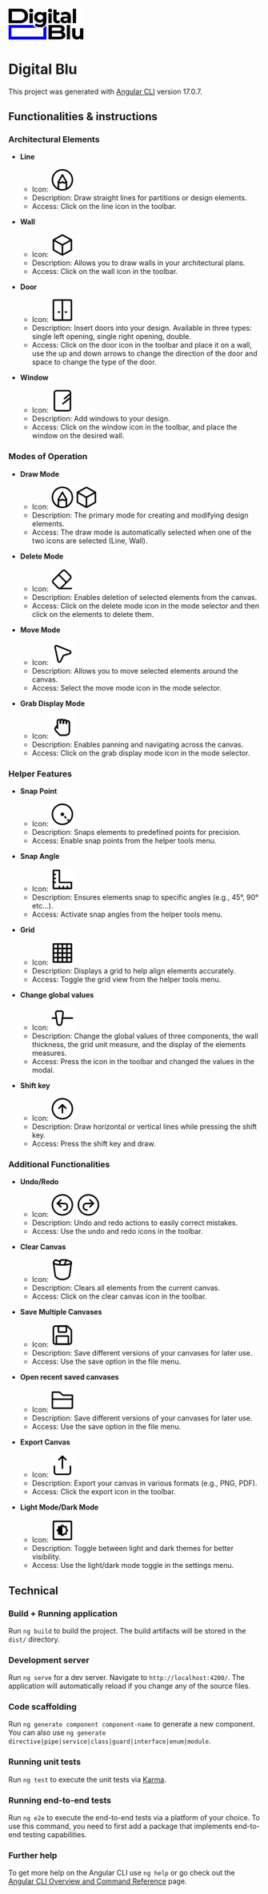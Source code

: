 <head>
<link rel="stylesheet"
  href="https://cdn.jsdelivr.net/gh/iconoir-icons/iconoir@main/css/iconoir.css"/>
</head>


<img src="src/assets/logo.png" alt="Logo" style="width: 150px; margin-top: 20px;">

# Digital Blu

This project was generated with [Angular CLI](https://github.com/angular/angular-cli) version 17.0.7.

## Functionalities & instructions

### Architectural Elements

- **Line**
    - Icon: <img src="icons/design-pencil.svg">
    - Description: Draw straight lines for partitions or design elements.
    - Access: Click on the line icon in the toolbar.


- **Wall**
    - Icon: <img src="icons/cube.svg">
    - Description: Allows you to draw walls in your architectural plans.
    - Access: Click on the wall icon in the toolbar.


- **Door**
    - Icon: <img src="icons/closet.svg">
    - Description: Insert doors into your design. Available in three types: single left opening, single right opening,
      double.
    - Access: Click on the door icon in the toolbar and place it on a wall, use the up and down arrows to change the
      direction of the door and space to change the type of the door.


- **Window**
    - Icon: <img src="icons/mirror.svg">
    - Description: Add windows to your design.
    - Access: Click on the window icon in the toolbar, and place the window on the desired wall.

### Modes of Operation

- **Draw Mode**
    - Icon: <img src="icons/design-pencil.svg"><img src="icons/cube.svg">
    - Description: The primary mode for creating and modifying design elements.
    - Access: The draw mode is automatically selected when one of the two icons are selected (Line, Wall).

- **Delete Mode**
    - Icon: <img src="icons/erase.svg">
    - Description: Enables deletion of selected elements from the canvas.
    - Access: Click on the delete mode icon in the mode selector and then click on the elements to delete them.

- **Move Mode**
    - Icon: <img src="icons/cursor-pointer.svg">
    - Description: Allows you to move selected elements around the canvas.
    - Access: Select the move mode icon in the mode selector.

- **Grab Display Mode**
    - Icon: <img src="icons/drag-hand-gesture.svg">
    - Description: Enables panning and navigating across the canvas.
    - Access: Click on the grab display mode icon in the mode selector.

### Helper Features

- **Snap Point**
    - Icon: <img src="icons/one-point-circle.svg">
    - Description: Snaps elements to predefined points for precision.
    - Access: Enable snap points from the helper tools menu.

- **Snap Angle**
    - Icon: <img src="icons/angle-tool.svg">
    - Description: Ensures elements snap to specific angles (e.g., 45°, 90° etc...).
    - Access: Activate snap angles from the helper tools menu.

- **Grid**
    - Icon: <img src="icons/orthogonal-view.svg">
    - Description: Displays a grid to help align elements accurately.
    - Access: Toggle the grid view from the helper tools menu.

- **Change global values**
    - Icon: <img src="icons/control-slider.svg">
    - Description: Change the global values of three components, the wall thickness, the grid unit measure, and the
      display of the elements measures.
    - Access: Press the icon in the toolbar and changed the values in the modal.
  
- **Shift key**
    - Icon: <img src="icons/arrow-up-circle.svg">
    - Description: Draw horizontal or vertical lines while pressing the shift key.
    - Access: Press the shift key and draw.

### Additional Functionalities

- **Undo/Redo**
    - Icon: <img src="icons/undo-circle.svg"> <img src="icons/redo-circle.svg">
    - Description: Undo and redo actions to easily correct mistakes.
    - Access: Use the undo and redo icons in the toolbar.

- **Clear Canvas**
    - Icon: <img src="icons/bin-full.svg">
    - Description: Clears all elements from the current canvas.
    - Access: Click on the clear canvas icon in the toolbar.

- **Save Multiple Canvases**
    - Icon: <img src="icons/floppy-disk.svg">
    - Description: Save different versions of your canvases for later use.
    - Access: Use the save option in the file menu.

- **Open recent saved canvases**
    - Icon: <img src="icons/folder.svg">
    - Description: Save different versions of your canvases for later use.
    - Access: Use the save option in the file menu.

- **Export Canvas**
    - Icon: <img src="icons/share-ios.svg">
    - Description: Export your canvas in various formats (e.g., PNG, PDF).
    - Access: Click the export icon in the toolbar.

- **Light Mode/Dark Mode**
    - Icon: <img src="icons/brightness.svg">
    - Description: Toggle between light and dark themes for better visibility.
    - Access: Use the light/dark mode toggle in the settings menu.

## Technical

### Build + Running application

Run `ng build` to build the project. The build artifacts will be stored in the `dist/` directory.

### Development server

Run `ng serve` for a dev server. Navigate to `http://localhost:4200/`. The application will automatically reload if you
change any of the source files.

### Code scaffolding

Run `ng generate component component-name` to generate a new component. You can also
use `ng generate directive|pipe|service|class|guard|interface|enum|module`.

### Running unit tests

Run `ng test` to execute the unit tests via [Karma](https://karma-runner.github.io).

### Running end-to-end tests

Run `ng e2e` to execute the end-to-end tests via a platform of your choice. To use this command, you need to first add a
package that implements end-to-end testing capabilities.

### Further help

To get more help on the Angular CLI use `ng help` or go check out
the [Angular CLI Overview and Command Reference](https://angular.io/cli) page.